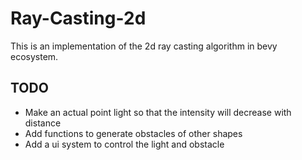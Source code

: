 # Ray-Casting-2d

This is an implementation of the 2d ray casting algorithm in bevy ecosystem.

## TODO
- Make an actual point light so that the intensity will decrease with distance
- Add functions to generate obstacles of other shapes
- Add a ui system to control the light and obstacle